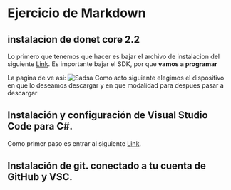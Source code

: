 
# Ejercicio de Markdown

## instalacion de donet core 2.2
Lo primero que tenemos que hacer es bajar el archivo de instalacion del siguiente [Link](https://dotnet.microsoft.com/download/dotnet-core/3.0).
Es importante bajar el SDK, por que **vamos a programar**

La pagina de ve asi:
![Sadsa](./img/C:\Users\andre\OneDrive\Documentos\GitHub\POO\Setup\IMG\03-02-2020.PNG.png)
Como acto siguiente elegimos el dispositivo en que lo deseamos descargar y en que modalidad para despues pasar a descargar 

## Instalación y configuración de Visual Studio Code para C#.
Como primer paso es entrar al siguiente [Link](https://code.visualstudio.com/).



## Instalación de git. conectado a tu cuenta de GitHub y VSC.